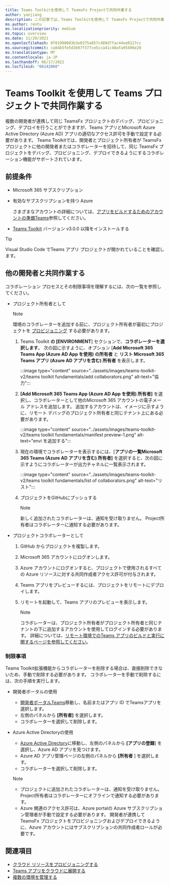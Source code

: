 ```yaml
---
title: Teams Toolkitを使用して TeamsFx Projectで共同作業する
author: yanjiang
description: この記事では、Teams Toolkitを使用して TeamsFx Projectで共同作業を行い、他の開発者と共同作業する方法について説明します。
ms.author: rentu
ms.localizationpriority: medium
ms.topic: overview
ms.date: 11/29/2021
ms.openlocfilehash: 0f81990603b3e0275a057c489d7fac44ee0127cc
ms.sourcegitcommit: ca84b5fe5d3b97f377ce5cca41c48afa95496e28
ms.translationtype: MT
ms.contentlocale: ja-JP
ms.lasthandoff: 06/17/2022
ms.locfileid: "66142060"
---
```

# <a name="collaborate-on-teams-project-using-teams-toolkit"></a>Teams Toolkit を使用して Teams プロジェクトで共同作業する

複数の開発者が連携して同じ TeamsFx プロジェクトのデバッグ、プロビジョニング、デプロイを行うことができますが、Teams アプリとMicrosoft Azure Active Directory (Azure AD) アプリの適切なアクセス許可を手動で設定する必要があります。 Teams Toolkitでは、開発者とプロジェクト所有者が TeamsFx プロジェクトに他の開発者またはコラボレーターを招待して、同じ TeamsFx プロジェクトをデバッグ、プロビジョニング、デプロイできるようにするコラボレーション機能がサポートされています。

## <a name="prerequisites"></a>前提条件

* Microsoft 365 サブスクリプション
* 有効なサブスクリプションを持つ Azure
  
  さまざまなアカウントの詳細については、[アプリをビルドするためのアカウントの準備Teams](accounts.md)参照してください。

* [Teams Toolkit](https://marketplace.visualstudio.com/items?itemName=TeamsDevApp.ms-teams-vscode-extension) バージョン v3.0.0 以降をインストールする

> [!TIP]
> Visual Studio Code でTeams アプリ プロジェクトが開かれていることを確認します。

## <a name="collaborate-with-other-developers"></a>他の開発者と共同作業する

コラボレーション プロセスとその制限事項を理解するには、次の一覧を参照してください。

* プロジェクト所有者として

  > [!NOTE]
  > 環境のコラボレーターを追加する前に、プロジェクト所有者が最初にプロジェクトを [プロビジョニング](provision.md) する必要があります。

  1. Teams Toolkit **の [ENVIRONMENT**] セクションで、**コラボレーターを選択します**。 次の図に示すように、オプション [**Add Microsoft 365 Teams App (Azure AD App を使用) の所有者** と **リスト Microsoft 365 Teams アプリ (Azure AD アプリを含む) 所有者** を表示します。

     :::image type="content" source="../assets/images/teams-toolkit-v2/teams toolkit fundamentals/add collaborators.png" alt-text="協力":::

  2. **[Add Microsoft 365 Teams App (Azure AD App を使用) 所有者]** を選択し、コラボレーターとして他のMicrosoft 365 アカウントの電子メール アドレスを追加します。 追加するアカウントは、イメージに示すように、リモート デバッグのプロジェクト所有者と同じテナント上にある必要があります。

     :::image type="content" source="../assets/images/teams-toolkit-v2/teams toolkit fundamentals/manifest preview-1.png" alt-text="envi を追加する":::

  3. 現在の環境でコラボレーターを表示するには、[**アプリの一覧Microsoft 365 Teams (Azure AD アプリを含む) 所有者]** を選択すると、次の図に示すようにコラボレーターが出力チャネルに一覧表示されます。

     :::image type="content" source="../assets/images/teams-toolkit-v2/teams toolkit fundamentals/list of collaborators.png" alt-text="リスト":::

  4. プロジェクトをGitHubにプッシュする

     > [!NOTE]
     > 新しく追加されたコラボレーターは、通知を受け取りません。 Project所有者はコラボレーターに通知する必要があります。

* プロジェクトコラボレーターとして

  1. GitHub からプロジェクトを複製します。
  2. Microsoft 365 アカウントにログオンします。
  3. Azure アカウントにログオンすると、プロジェクトで使用されるすべての Azure リソースに対する共同作成者アクセス許可が付与されます。
  4. Teams アプリをプレビューするには、プロジェクトをリモートにデプロイします。
  5. リモートを起動して、Teams アプリのプレビューを表示します。

     > [!NOTE]
     > コラボレーターは、プロジェクト所有者がプロジェクト所有者と同じテナントの下に追加するアカウントを使用してログインする必要があります。 詳細については、[リモート環境でのTeams アプリのビルドと実行に関するページを参照してください](/microsoftteams/platform/sbs-gs-javascript?tabs=vscode%2Cvsc%2Cviscode%2Cvcode&tutorial-step=3&branch)。

### <a name="limitations"></a>制限事項

Teams Toolkit拡張機能からコラボレーターを削除する場合は、直接削除できないため、手動で削除する必要があります。 コラボレーターを手動で削除するには、次の手順を実行します。

* 開発者ポータルの使用

  * [開発者ポータルTeams](https://dev.teams.microsoft.com/home)移動し、名前またはアプリ ID でTeamsアプリを選択します。
  * 左側のパネルから **[所有者]** を選択します。
  * コラボレーターを選択して削除します。

* Azure Active Directoryの使用

  * [Azure Active Directory](https://ms.portal.azure.com/#blade/Microsoft_AAD_IAM/ActiveDirectoryMenuBlade/RegisteredApps)に移動し、左側のパネルから **[アプリの登録**] を選択し、Azure AD アプリを見つけます。
  * Azure AD アプリ管理ページの左側のパネルから **[所有者** ] を選択します。
  * コラボレーターを選択して削除します。

   > [!NOTE]
   >
   > * プロジェクトに追加されたコラボレーターは、通知を受け取りません。 Project所有者はコラボレーターにオフラインで通知する必要があります。
   > * Azure 関連のアクセス許可は、Azure portalの Azure サブスクリプション管理者が手動で設定する必要があります。 開発者が連携して TeamsFx プロジェクトをプロビジョニングおよびデプロイできるように、Azure アカウントにはサブスクリプションの共同作成者ロールが必要です。

## <a name="see-also"></a>関連項目

* [クラウド リソースをプロビジョニングする](provision.md)
* [Teams アプリをクラウドに展開する](deploy.md)
* [複数の環境を管理する](TeamsFx-multi-env.md)

